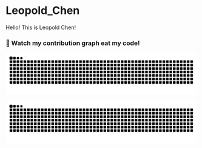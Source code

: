 # Leopold_Chen

Hello! This is Leopold Chen!

<!-- <picture>

  <source media="(prefers-color-scheme: dark)" srcset="github-snake-dark.svg" />
  <source media="(prefers-color-scheme: light)" srcset="github-snake.svg" />
  <img alt="github-snake" src="github-snake.svg" />
</picture> -->

### 🐍 Watch my contribution graph eat my code!

![github contribution grid snake](https://github.com/chenzhiyu28/chenzhiyu28/blob/output/github-snake.svg)

![github contribution grid snake animation](https://github.com/chenzhiyu28/chenzhiyu28/blob/output/github-snake-dark.svg?palette=github-dark)
